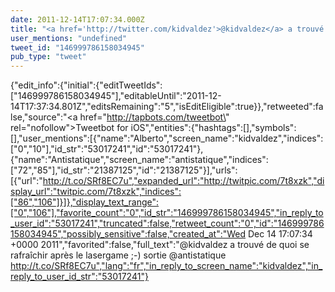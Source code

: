 ```yaml
---
date: 2011-12-14T17:07:34.000Z
title: "<a href='http://twitter.com/kidvaldez'>@kidvaldez</a> a trouvé de quoi se rafraîchir après le lasergame ;-) sortie <a href='http://twitter.com/antistatique'>@antistatique</a> http://t.co/SRf8EC7u″"
user_mentions: "undefined"
tweet_id: "146999786158034945"
pub_type: "tweet"
---
```

{"edit_info":{"initial":{"editTweetIds":["146999786158034945"],"editableUntil":"2011-12-14T17:37:34.801Z","editsRemaining":"5","isEditEligible":true}},"retweeted":false,"source":"<a href=\"http://tapbots.com/tweetbot\" rel=\"nofollow\">Tweetbot for iOS</a>","entities":{"hashtags":[],"symbols":[],"user_mentions":[{"name":"Alberto","screen_name":"kidvaldez","indices":["0","10"],"id_str":"53017241","id":"53017241"},{"name":"Antistatique","screen_name":"antistatique","indices":["72","85"],"id_str":"21387125","id":"21387125"}],"urls":[{"url":"http://t.co/SRf8EC7u","expanded_url":"http://twitpic.com/7t8xzk","display_url":"twitpic.com/7t8xzk","indices":["86","106"]}]},"display_text_range":["0","106"],"favorite_count":"0","id_str":"146999786158034945","in_reply_to_user_id":"53017241","truncated":false,"retweet_count":"0","id":"146999786158034945","possibly_sensitive":false,"created_at":"Wed Dec 14 17:07:34 +0000 2011","favorited":false,"full_text":"@kidvaldez a trouvé de quoi se rafraîchir après le lasergame ;-) sortie @antistatique http://t.co/SRf8EC7u","lang":"fr","in_reply_to_screen_name":"kidvaldez","in_reply_to_user_id_str":"53017241"}
